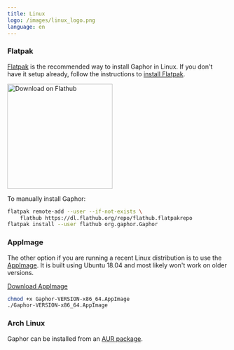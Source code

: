 ```yaml
---
title: Linux
logo: /images/linux_logo.png
language: en
---
```


### Flatpak

[Flatpak](https://flatpak.org/) is the recommended way to install Gaphor in Linux. If you don't have it
setup already, follow the instructions to [install Flatpak](https://flatpak.org/setup).

<a href='https://flathub.org/apps/details/org.gaphor.Gaphor'><img width='240' alt='Download on Flathub' src='https://flathub.org/assets/badges/flathub-badge-en.png'/></a>

To manually install Gaphor:

```bash
flatpak remote-add --user --if-not-exists \
    flathub https://dl.flathub.org/repo/flathub.flatpakrepo
flatpak install --user flathub org.gaphor.Gaphor
```

### AppImage

The other option if you are running a recent Linux distribution is to use the
[AppImage](https://appimage.org/). It is built using Ubuntu 18.04 and most likely
won't work on older versions.

<a class="btn btn-primary btn-lg" href="https://github.com/gaphor/gaphor/releases/download/{{ site.gaphor_version }}/Gaphor-{{ site.gaphor_version }}-x86_64.AppImage"><i class="fa fa-download"></i> Download AppImage</a>

```bash
chmod +x Gaphor-VERSION-x86_64.AppImage
./Gaphor-VERSION-x86_64.AppImage
```

### Arch Linux

Gaphor can be installed from an [AUR package](https://aur.archlinux.org/packages/python-gaphor/).
